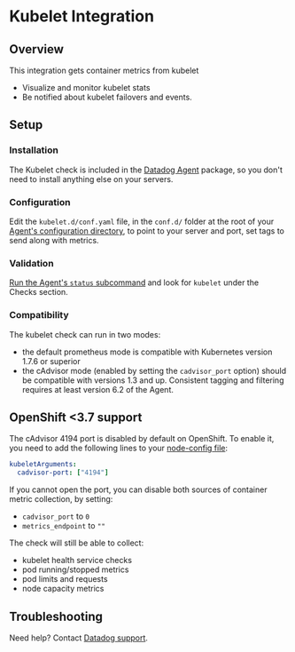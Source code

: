 # Kubelet Integration

## Overview

This integration gets container metrics from kubelet

* Visualize and monitor kubelet stats
* Be notified about kubelet failovers and events.

## Setup

### Installation

The Kubelet check is included in the [Datadog Agent][1] package, so you don't need to install anything else on your servers.

### Configuration

Edit the `kubelet.d/conf.yaml` file, in the `conf.d/` folder at the root of your [Agent's configuration directory][2], to point to your server and port, set tags to send along with metrics.

### Validation

[Run the Agent's `status` subcommand][3] and look for `kubelet` under the Checks section.

### Compatibility

The kubelet check can run in two modes:

* the default prometheus mode is compatible with Kubernetes version 1.7.6 or superior
* the cAdvisor mode (enabled by setting the `cadvisor_port` option) should be compatible with versions 1.3 and up. Consistent tagging and filtering requires at least version 6.2 of the Agent.

## OpenShift <3.7 support

The cAdvisor 4194 port is disabled by default on OpenShift. To enable it, you need to add
the following lines to your [node-config file][4]:

```yaml
kubeletArguments:
  cadvisor-port: ["4194"]
```

If you cannot open the port, you can disable both sources of container metric collection, by setting:

* `cadvisor_port` to `0`
* `metrics_endpoint` to `""`

The check will still be able to collect:

* kubelet health service checks
* pod running/stopped metrics
* pod limits and requests
* node capacity metrics

## Troubleshooting

Need help? Contact [Datadog support][5].


[1]: https://app.datadoghq.com/account/settings#agent
[2]: https://docs.datadoghq.com/agent/guide/agent-configuration-files/?tab=agentv6#agent-configuration-directory
[3]: https://docs.datadoghq.com/agent/guide/agent-commands/?tab=agentv6#agent-status-and-information
[4]: https://docs.openshift.org/3.7/install_config/master_node_configuration.html#node-configuration-files
[5]: https://docs.datadoghq.com/help
